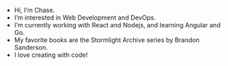 - Hi, I’m Chase.
- I’m interested in Web Development and DevOps.
- I’m currently working with React and Nodejs, and learning Angular and Go.
- My favorite books are the Stormlight Archive series by Brandon Sanderson.
- I love creating with code!


<!---
Skrillybrick/Skrillybrick is a ✨ special ✨ repository because its `README.md` (this file) appears on your GitHub profile.
You can click the Preview link to take a look at your changes.
--->
